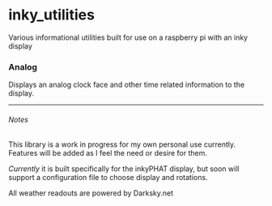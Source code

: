 # inky_utilities
Various informational utilities built for use on a raspberry pi with an inky display

### Analog
Displays an analog clock face and other time related information to the display.

-----

###### Notes
This library is a work in progress for my own personal use currently.
Features will be added as I feel the need or desire for them.

*Currently* it is built specifically for the inkyPHAT display, but soon will support a configuration file to choose display and rotations.

All weather readouts are powered by Darksky.net
